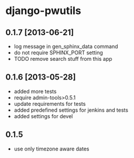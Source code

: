django-pwutils
===================

0.1.7 [2013-06-21]
--------------------

* log message in gen_sphinx_data command
* do not require SPHINX_PORT setting
* TODO remove search stuff from this app

0.1.6 [2013-05-28]
-------------------------

* added more tests
* require admin-tools>0.5.1
* update requirements for tests
* added predefined settings for jenkins and tests
* added settings for devel

0.1.5
------

* use only timezone aware dates

